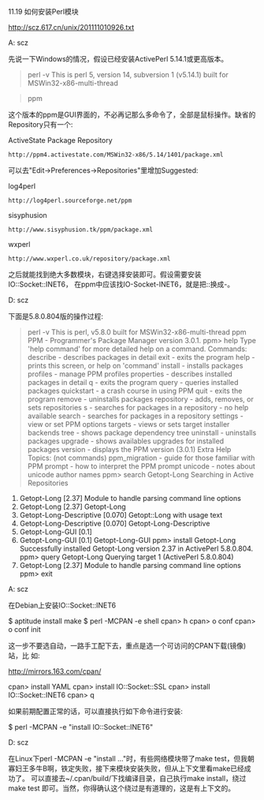 11.19 如何安装Perl模块

http://scz.617.cn/unix/201111010926.txt

A: scz

先说一下Windows的情况，假设已经安装ActivePerl 5.14.1或更高版本。

> perl -v
This is perl 5, version 14, subversion 1 (v5.14.1) built for MSWin32-x86-multi-thread

> ppm

这个版本的ppm是GUI界面的，不必再记那么多命令了，全部是鼠标操作。缺省的
Repository只有一个:

ActiveState Package Repository

    http://ppm4.activestate.com/MSWin32-x86/5.14/1401/package.xml

可以去"Edit->Preferences->Repositories"里增加Suggested:

log4perl

    http://log4perl.sourceforge.net/ppm

sisyphusion

    http://www.sisyphusion.tk/ppm/package.xml

wxperl

    http://www.wxperl.co.uk/repository/package.xml

之后就能找到绝大多数模块，右键选择安装即可。假设需要安装IO::Socket::INET6，
在ppm中应该找IO-Socket-INET6，就是把::换成-。

D: scz

下面是5.8.0.804版的操作过程:

> perl -v
This is perl, v5.8.0 built for MSWin32-x86-multi-thread
> ppm
PPM - Programmer's Package Manager version 3.0.1.
ppm> help
Type 'help command' for more detailed help on a command.
  Commands:
    describe   - describes packages in detail
    exit       - exits the program
    help       - prints this screen, or help on 'command'
    install    - installs packages
    profiles   - manage PPM profiles
    properties - describes installed packages in detail
    q          - exits the program
    query      - queries installed packages
    quickstart - a crash course in using PPM
    quit       - exits the program
    remove     - uninstalls packages
    repository - adds, removes, or sets repositories
    s          - searches for packages in a repository - no help available
    search     - searches for packages in a repository
    settings   - view or set PPM options
    targets    - views or sets target installer backends
    tree       - shows package dependency tree
    uninstall  - uninstalls packages
    upgrade    - shows availables upgrades for installed packages
    version    - displays the PPM version (3.0.1)
  Extra Help Topics: (not commands)
    ppm_migration - guide for those familiar with PPM
    prompt        - how to interpret the PPM prompt
    unicode       - notes about unicode author names
ppm> search Getopt-Long
Searching in Active Repositories
  1. Getopt-Long              [2.37] Module to handle parsing command line options
  2. Getopt-Long              [2.37] Getopt-Long
  3. Getopt-Long-Descriptive [0.070] Getopt::Long with usage text
  4. Getopt-Long-Descriptive [0.070] Getopt-Long-Descriptive
  5. Getopt-Long-GUI           [0.1]
  6. Getopt-Long-GUI           [0.1] Getopt-Long-GUI
ppm> install Getopt-Long
Successfully installed Getopt-Long version 2.37 in ActivePerl 5.8.0.804.
ppm> query Getopt-Long
Querying target 1 (ActivePerl 5.8.0.804)
  1. Getopt-Long [2.37] Module to handle parsing command line options
ppm> exit

A: scz

在Debian上安装IO::Socket::INET6

$ aptitude install make
$ perl -MCPAN -e shell
cpan> h
cpan> o conf
cpan> o conf init

这一步不要选自动，一路手工配下去，重点是选一个可访问的CPAN下载(镜像)站，比
如:

http://mirrors.163.com/cpan/

cpan> install YAML
cpan> install IO::Socket::SSL
cpan> install IO::Socket::INET6
cpan> q

如果前期配置正常的话，可以直接执行如下命令进行安装:

$ perl -MCPAN -e "install IO::Socket::INET6"

D: scz

在Linux下perl -MCPAN -e "install ..."时，有些网络模块带了make test，但我朝
寡妇王多牛B啊，铁定失败，接下来模块安装失败，但从上下文里看make已经成功了。
可以直接去~/.cpan/build/下找编译目录，自己执行make install，绕过make test
即可。当然，你得确认这个绕过是有道理的，这是有上下文的。

